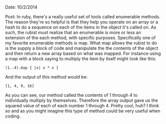 Date: 10/2/2014

Post: In ruby, there's a really useful set of tools called enumerable methods. The reason they're so helpful is that they help you operate on an array or a hash to do a sequence on each of the items in the object it's called on. As such, the rubist must realize that an enumerable is more or less an extension of the each method, with specific purposes. Specifically one of my favorite enumerable methods is map. What map allows the rubist to do is the supply a block of code and manipulate the the contents of the object and then return a new array based on what was mapped. For instance using a map with a block saying to multiply the item by itself might look like this:

`(1..4).map { |x| x * x }`

And the output of this method would be:

`[1, 4, 9, 16]`

As you can see, our method called the contents of 1 through 4 to individually multiply by themselves. Therefore the array output gave us the squared value of each of each number 1 through 4. Pretty cool, huh? I think so and as you might imagine this type of method could be very useful when coding.